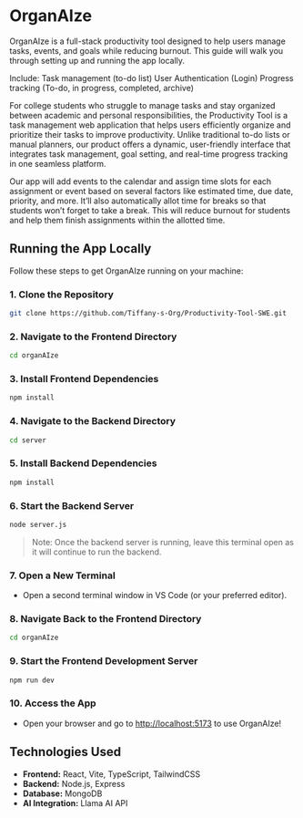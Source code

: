 # OrganAIze

OrganAIze is a full-stack productivity tool designed to help users manage tasks, events, and goals while reducing burnout. This guide will walk you through setting up and running the app locally.

Include:
	Task management (to-do list)
	User Authentication (Login)
	Progress tracking (To-do, in progress, completed, archive)


For college students who struggle to manage tasks and stay organized between academic and personal responsibilities, the Productivity Tool is a task management web application that helps users efficiently organize and prioritize their tasks to improve productivity. Unlike traditional to-do lists or manual planners, our product offers a dynamic, user-friendly interface that integrates task management, goal setting, and real-time progress tracking in one seamless platform.

Our app will add events to the calendar and assign time slots for each assignment or event based on several factors like estimated time, due date, priority, and more. It’ll also automatically allot time for breaks so that students won’t forget to take a break. This will reduce burnout for students and help them finish assignments within the allotted time. 

## Running the App Locally

Follow these steps to get OrganAIze running on your machine:

### 1. Clone the Repository
```bash
git clone https://github.com/Tiffany-s-Org/Productivity-Tool-SWE.git
```

### 2. Navigate to the Frontend Directory
```bash
cd organAIze
```

### 3. Install Frontend Dependencies
```bash
npm install
```

### 4. Navigate to the Backend Directory
```bash
cd server
```

### 5. Install Backend Dependencies
```bash
npm install
```

### 6. Start the Backend Server
```bash
node server.js
```
>  Note: Once the backend server is running, leave this terminal open as it will continue to run the backend.

### 7. Open a New Terminal
- Open a second terminal window in VS Code (or your preferred editor).

### 8. Navigate Back to the Frontend Directory
```bash
cd organAIze
```

### 9. Start the Frontend Development Server
```bash
npm run dev
```

### 10. Access the App
- Open your browser and go to [http://localhost:5173](http://localhost:5173) to use OrganAIze!

## Technologies Used
- **Frontend:** React, Vite, TypeScript, TailwindCSS
- **Backend:** Node.js, Express
- **Database:** MongoDB
- **AI Integration:** Llama AI API


